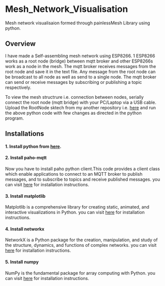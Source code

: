  # Mesh_Network_Visualisation

Mesh network visualisaion formed through painlessMesh Library using python.

## Overview




I have made a Self-assembling mesh network using ESP8266. 1 ESP8266 works as a root node (bridge) between mqtt broker and other ESP8266s work as a node in the mesh. The mqtt broker receives messages from the root node and save it in the text file. Any message from the root node can be broadcast to all node as well as send to a single node. The mqtt broker can send or receive messages by subscribing or publishing a topic respectively. 

To view the mesh structrure i.e. connection between nodes, serially connect the root node (mqtt bridge) with your PC/Laptop via a USB cable. Upload the RootNode sktech from my another repository i.e. [here](https://github.com/gshubham586/ESP8266MqttMESH_ADHOC) and run the above python code with few changes as directed in the python program.

## Installations

#### 1. Install python from [here](https://www.python.org/downloads/).

#### 2. Install paho-mqtt
Now you have to install paho python client.This code provides a client class which enable applications to connect to an MQTT broker to publish messages, and to subscribe to topics and receive published messages. you can visit [here](https://pypi.org/project/paho-mqtt/) for installation instructions.

#### 3. Install matplotlib
Matplotlib is a comprehensive library for creating static, animated, and interactive visualizations in Python. you can visit [here](https://pypi.org/project/matplotlib/) for installation instructions.

#### 4. Install networkx
NetworkX is a Python package for the creation, manipulation, and study of the structure, dynamics, and functions of complex networks. you can visit [here](https://pypi.org/project/networkx/) for installation instructions.

#### 5. Install numpy
NumPy is the fundamental package for array computing with Python. you can visit [here](https://pypi.org/project/numpy/) for installation instructions.






